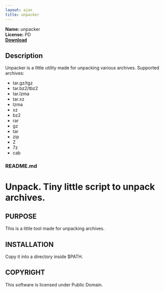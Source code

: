 ```yaml
---
layout: ajax
title: unpacker
---
```


**Name:** unpacker    
**License:** PD  
**[Download](https://github.com/downloads/Kwpolska/kru/unpacker.tar.gz)**

## Description

Unpacker is a llttle utility made for unpacking various archives. Supported archives:

* tar.gz/tgz
* tar.bz2/tbz2
* tar.lzma
* tar.xz
* lzma
* xz
* bz2
* rar
* gz
* tar
* zip
* Z
* 7z
* cab

### README.md

Unpack. Tiny little script to unpack archives.
==============

PURPOSE
-------
This is a little tool made for unpacking archives.

INSTALLATION
------------
Copy it into a directory inside $PATH.

COPYRIGHT
---------
This software is licensed under Public Domain.
